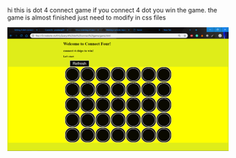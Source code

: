 hi this is dot 4 connect game if you connect 4 dot you win the game.
the game is almost finished just need to modify in css files

![Screen shot](https://github.com/pradeeep007/4-dot-connect-game/blob/master/Screenshot_6.png)
